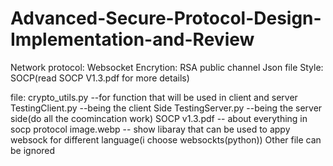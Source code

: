 # Advanced-Secure-Protocol-Design-Implementation-and-Review
Network protocol: Websocket
Encrytion: RSA
public channel
Json file Style: SOCP(read SOCP V1.3.pdf for more details)

file:
crypto_utils.py     --for function that will be used in client and server
TestingClient.py    --being the client Side
TestingServer.py    --being the server side(do all the coomincation work)
SOCP v1.3.pdf       -- about everything in socp protocol
image.webp          -- show libaray that can be used to appy websock for different language(i choose websockts(python))
Other file can be ignored